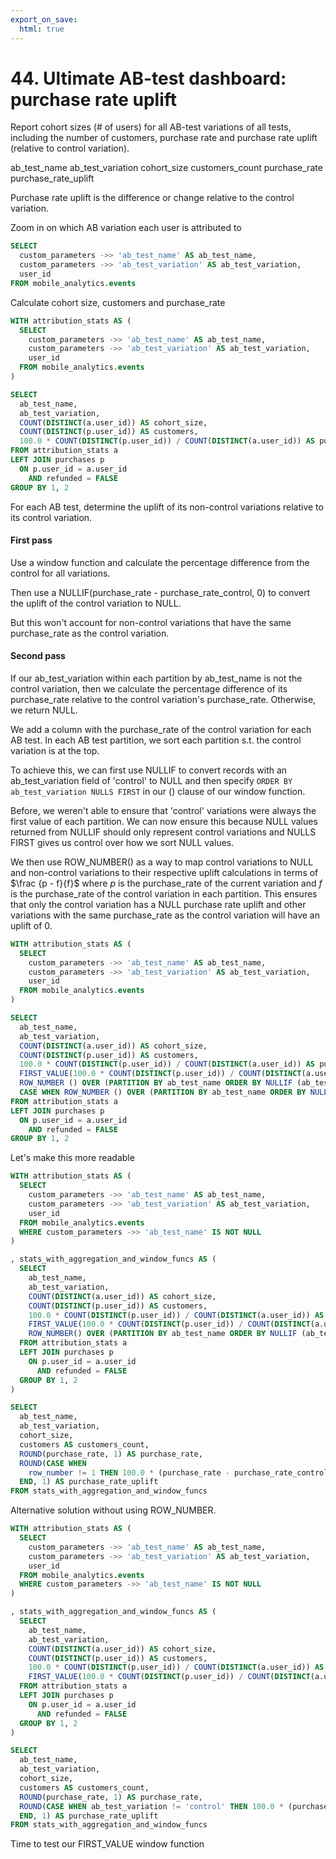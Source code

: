 ```yaml
---
export_on_save:
  html: true
---
```

# 44. Ultimate AB-test dashboard: purchase rate uplift 

Report cohort sizes (# of users) for all AB-test variations of all tests, including the number of customers, purchase rate and purchase rate uplift (relative to control variation).

ab_test_name
ab_test_variation
cohort_size
customers_count
purchase_rate
purchase_rate_uplift

Purchase rate uplift is the difference or change relative to the control variation.


Zoom in on which AB variation each user is attributed to

```sql
SELECT 
  custom_parameters ->> 'ab_test_name' AS ab_test_name,
  custom_parameters ->> 'ab_test_variation' AS ab_test_variation,
  user_id
FROM mobile_analytics.events
```

Calculate cohort size, customers and purchase_rate

```sql
WITH attribution_stats AS (
  SELECT 
    custom_parameters ->> 'ab_test_name' AS ab_test_name,
    custom_parameters ->> 'ab_test_variation' AS ab_test_variation,
    user_id
  FROM mobile_analytics.events 
)

SELECT 
  ab_test_name,
  ab_test_variation,
  COUNT(DISTINCT(a.user_id)) AS cohort_size,
  COUNT(DISTINCT(p.user_id)) AS customers,
  100.0 * COUNT(DISTINCT(p.user_id)) / COUNT(DISTINCT(a.user_id)) AS purchase_rate
FROM attribution_stats a
LEFT JOIN purchases p
  ON p.user_id = a.user_id
    AND refunded = FALSE
GROUP BY 1, 2
```

For each AB test, determine the uplift of its non-control variations relative to its control variation.

#### First pass

Use a window function and calculate the percentage difference from the control for all variations. 

Then use a NULLIF(purchase_rate - purchase_rate_control, 0) to convert the uplift of the control variation to NULL.

But this won't account for non-control variations that have the same purchase_rate as the control variation.


#### Second pass

If our ab_test_variation within each partition by ab_test_name is not the control variation, then we calculate the percentage difference of its purchase_rate relative to the control variation's purchase_rate. Otherwise, we return NULL.

We add a column with the purchase_rate of the control variation for each AB test. In each AB test partition, we sort each partition s.t. the control variation is at the top. 

To achieve this, we can first use NULLIF to convert records with an ab_test_variation field of 'control' to NULL and then specify `ORDER BY ab_test_variation NULLS FIRST` in our () clause of our window function.

Before, we weren't able to ensure that 'control' variations were always the first value of each partition. We can now ensure this because NULL values returned from NULLIF should only represent control variations and NULLS FIRST gives us control over how we sort NULL values. 

We then use ROW_NUMBER() as a way to map control variations to NULL and non-control variations to their respective uplift calculations in terms of $\frac {p - f}{f}$ where $p$ is the purchase_rate of the current variation and $f$ is the purchase_rate of the control variation in each partition. This ensures that only the control variation has a NULL purchase rate uplift and other variations with the same purchase_rate as the control variation will have an uplift of 0.

```sql
WITH attribution_stats AS (
  SELECT 
    custom_parameters ->> 'ab_test_name' AS ab_test_name,
    custom_parameters ->> 'ab_test_variation' AS ab_test_variation,
    user_id
  FROM mobile_analytics.events 
)

SELECT 
  ab_test_name,
  ab_test_variation,
  COUNT(DISTINCT(a.user_id)) AS cohort_size,
  COUNT(DISTINCT(p.user_id)) AS customers,
  100.0 * COUNT(DISTINCT(p.user_id)) / COUNT(DISTINCT(a.user_id)) AS purchase_rate,
  FIRST_VALUE(100.0 * COUNT(DISTINCT(p.user_id)) / COUNT(DISTINCT(a.user_id)) ) OVER (PARTITION BY ab_test_name ORDER BY NULLIF(ab_test_variation, 'control') NULLS FIRST),
  ROW_NUMBER () OVER (PARTITION BY ab_test_name ORDER BY NULLIF (ab_test_variation, 'control') NULLS FIRST),
  CASE WHEN ROW_NUMBER () OVER (PARTITION BY ab_test_name ORDER BY NULLIF (ab_test_variation, 'control') NULLS FIRST) != 1 THEN 100.0 * (100.0 * COUNT(DISTINCT(p.user_id)) / COUNT(DISTINCT(a.user_id)) - FIRST_VALUE(100.0 * COUNT(DISTINCT(p.user_id)) / COUNT(DISTINCT(a.user_id)) ) OVER (PARTITION BY ab_test_name ORDER BY NULLIF(ab_test_variation, 'control') NULLS FIRST)) / FIRST_VALUE(100.0 * COUNT(DISTINCT(p.user_id)) / COUNT(DISTINCT(a.user_id)) ) OVER (PARTITION BY ab_test_name ORDER BY NULLIF(ab_test_variation, 'control') NULLS FIRST) END
FROM attribution_stats a
LEFT JOIN purchases p
  ON p.user_id = a.user_id
    AND refunded = FALSE
GROUP BY 1, 2
```

Let's make this more readable

```sql
WITH attribution_stats AS (
  SELECT 
    custom_parameters ->> 'ab_test_name' AS ab_test_name,
    custom_parameters ->> 'ab_test_variation' AS ab_test_variation,
    user_id
  FROM mobile_analytics.events
  WHERE custom_parameters ->> 'ab_test_name' IS NOT NULL
)

, stats_with_aggregation_and_window_funcs AS (
  SELECT 
    ab_test_name,
    ab_test_variation,
    COUNT(DISTINCT(a.user_id)) AS cohort_size,
    COUNT(DISTINCT(p.user_id)) AS customers,
    100.0 * COUNT(DISTINCT(p.user_id)) / COUNT(DISTINCT(a.user_id)) AS purchase_rate,
    FIRST_VALUE(100.0 * COUNT(DISTINCT(p.user_id)) / COUNT(DISTINCT(a.user_id))) OVER (PARTITION BY ab_test_name ORDER BY NULLIF(ab_test_variation, 'control') NULLS FIRST) AS purchase_rate_control,
    ROW_NUMBER() OVER (PARTITION BY ab_test_name ORDER BY NULLIF (ab_test_variation, 'control') NULLS FIRST)
  FROM attribution_stats a
  LEFT JOIN purchases p
    ON p.user_id = a.user_id
      AND refunded = FALSE
  GROUP BY 1, 2
)

SELECT 
  ab_test_name,
  ab_test_variation,
  cohort_size,
  customers AS customers_count,
  ROUND(purchase_rate, 1) AS purchase_rate,
  ROUND(CASE WHEN 
    row_number != 1 THEN 100.0 * (purchase_rate - purchase_rate_control) / purchase_rate_control
  END, 1) AS purchase_rate_uplift
FROM stats_with_aggregation_and_window_funcs
```


Alternative solution without using ROW_NUMBER.

```sql
WITH attribution_stats AS (
  SELECT 
    custom_parameters ->> 'ab_test_name' AS ab_test_name,
    custom_parameters ->> 'ab_test_variation' AS ab_test_variation,
    user_id
  FROM mobile_analytics.events
  WHERE custom_parameters ->> 'ab_test_name' IS NOT NULL
)

, stats_with_aggregation_and_window_funcs AS (
  SELECT 
    ab_test_name,
    ab_test_variation,
    COUNT(DISTINCT(a.user_id)) AS cohort_size,
    COUNT(DISTINCT(p.user_id)) AS customers,
    100.0 * COUNT(DISTINCT(p.user_id)) / COUNT(DISTINCT(a.user_id)) AS purchase_rate,
    FIRST_VALUE(100.0 * COUNT(DISTINCT(p.user_id)) / COUNT(DISTINCT(a.user_id))) OVER (PARTITION BY ab_test_name ORDER BY NULLIF(ab_test_variation, 'control') NULLS FIRST) AS purchase_rate_control
  FROM attribution_stats a
  LEFT JOIN purchases p
    ON p.user_id = a.user_id
      AND refunded = FALSE
  GROUP BY 1, 2
)

SELECT 
  ab_test_name,
  ab_test_variation,
  cohort_size,
  customers AS customers_count,
  ROUND(purchase_rate, 1) AS purchase_rate,
  ROUND(CASE WHEN ab_test_variation != 'control' THEN 100.0 * (purchase_rate - purchase_rate_control) / purchase_rate_control
  END, 1) AS purchase_rate_uplift
FROM stats_with_aggregation_and_window_funcs
```


Time to test our FIRST_VALUE window function
